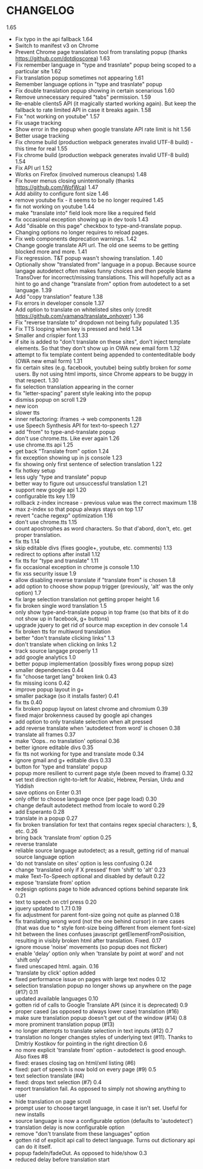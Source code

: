 # CHANGELOG

1.65
  * Fix typo in the api fallback
1.64
  * Switch to manifest v3 on Chrome
  * Prevent Chrome page translation tool from translating popup (thanks https://github.com/dotdioscorea)
1.63
  * Fix remember language in "type and trasnlate" popup being scoped to a particular site
1.62
  * Fix translation popup sometimes not appearing
1.61
  * Remember language options in "type and trasnlate" popup
  * Fix double translation popup showing in certain scenarious
1.60
  * Remove unnecessary required "tabs" permission.
1.59
  * Re-enable clients5 API (it magically started working again). But keep the fallback to rate limited API in case it breaks again.
1.58
  * Fix "not working on youtube"
1.57
  * Fix usage tracking
  * Show error in the popup when google translate API rate limit is hit
1.56
  * Better usage tracking
  * Fix chrome build (production webpack generates invalid UTF-8 build) - this time for real
1.55
  * Fix chrome build (production webpack generates invalid UTF-8 build)
1.54
  * Fix API url
1.52
  * Works on Firefox (involved numerous cleanups)
1.48
  * Fix hover menus closing unintentionally (thanks https://github.com/WofWca)
1.47
  * Add ability to configure font size
1.46
  * remove youtube fix - it seems to be no longer required
1.45
  * fix not working on youtube
1.44
  * make "translate into" field look more like a required field
  * fix occasional exception showing up in dev tools
1.43
  * Add "disable on this page" checkbox to type-and-translate popup.
  * Changing options no longer requires to reload pages.
  * Fix web components deprecation warnings.
1.42
  * Change google translate API url. The old one seems to be getting blocked more and more.
1.41
  * Fix regression. T&T popup wasn't showing translation.
1.40
  * Optionally show "translated from" language in a popup. Because source langage autodetect often makes funny choices and then people blame TransOver for incorrect/missing translations. This will hopefully act as a hint to go and change "translate from" option from autodetect to a set language.
1.39
  * Add "copy translation" feature
1.38
  * Fix errors in developer console
1.37
  * Add option to translate on whitelisted sites only (credit https://github.com/yamanq/translate_onhover)
1.36
  * Fix "reverse translate to" dropdown not being fully populated
1.35
  * Fix TTS looping when key is pressed and held
1.34
  * Smaller and crispier font
1.33
  * if site is added to "don't translate on these sites", don't inject template elements. So that they don't show up in OWA new email form
1.32
  * attempt to fix template content being appended to contenteditable body (OWA new email form)
1.31
  * fix certain sites (e.g. facebook, youtube) being subtly broken for _some_ users. By not using html imports, since Chrome appears to be buggy in that respect.
1.30
  * fix selection translation appearing in the corner
  * fix "letter-spacing" parent style leaking into the popup
  * dismiss popup on scroll
1.29
  * new icon
  * slower tts
  * inner refactoring: iframes -> web components
1.28
  * use Speech Synthesis API for text-to-speech
1.27
  * add "from" to type-and-translate popup
  * don't use chrome.tts. Like ever again
1.26
  * use chrome.tts api
1.25
  * get back "Translate from" option
1.24
  * fix exception showing up in js console
1.23
  * fix showing only first sentence of selection translation
1.22
  * fix hotkey setup
  * less ugly "type and translate" popup
  * better way to figure out unsuccessful translation
1.21
  * support new google api
1.20
  * configurable tts key
1.19
  * rollback z-index increase - previous value was the correct maximum
1.18
  * max z-index so that popup always stays on top
1.17
  * revert "cache regexp" optimization
1.16
  * don't use chrome.tts
1.15
  * count apostrophes as word characters. So that d'abord, don't, etc. get proper translation.
  * fix tts
1.14
  * skip editable divs (fixes google+, youtube, etc. comments)
1.13
  * redirect to options after install
1.12
  * fix tts for "type and translate"
1.11
  * fix occasional exception in chrome js console
1.10
  * fix xss security issue
1.9
  * allow disabling reverse translate if "translate from" is chosen
1.8
  * add option to choose show popup trigger (previously, 'alt' was the only option)
1.7
  * fix large selection translation not getting proper height
1.6
  * fix broken single word translation
1.5
  * only show type-and-translate popup in top frame (so that bits of it do not show up in facebook, g+ buttons)
  * upgrade jquery to get rid of source map exception in dev console
1.4
  * fix broken tts for multiword translation
  * better "don't translate clicking links"
1.3
  * don't translate when clicking on links
1.2
  * track source langage properly
1.1
  * add google analytics
1.0
  * better popup implementation (possibly fixes wrong popup size)
  * smaller dependencies
0.44
  * fix "choose target lang" broken link
0.43
  * fix missing icons
0.42
  * improve popup layout in g+
  * smaller package (so it installs faster)
0.41
  * fix tts
0.40
  * fix broken popup layout on latest chrome and chromium
0.39
  * fixed major brokenness caused by google api changes
  * add option to only translate selection when alt pressed
  * add reverse translate when 'autodetect from word' is chosen
0.38
  * translate all frames
0.37
  * make 'Oops.. no translation' optional
0.36
  * better ignore editable divs
0.35
  * fix tts not working for type and translate mode
0.34
  * ignore gmail and g+ editable divs
0.33
  * button for 'type and translate' popup
  * popup more resilient to current page style (been moved to iframe)
0.32
  * set text direction right-to-left for Arabic, Hebrew, Persian, Urdu and Yiddish
  * save options on Enter
0.31
  * only offer to choose language once (per page load)
0.30
  * change default autodetect method from locale to word
0.29
  * add Esperanto
0.28
  * translate in a popup
0.27
  * fix broken translation for text that contains regex special characters: ), $, etc.
0.26
  * bring back 'translate from' option
0.25
  * reverse translate
  * reliable source language autodetect; as a result, getting rid of manual source language option
  * 'do not translate on sites' option is less confusing
0.24
  * change 'translated only if X pressed' from 'shift' to 'alt'
0.23
  * make Text-To-Speech optional and disabled by default
0.22
  * expose 'translate from' option
  * redesign options page to hide advanced options behind separate link
0.21
  * text to speech on ctrl press
0.20
  * jquery updated to 1.7.1
0.19
  * fix adjustment for parent font-size going not quite as planned
0.18
  * fix translating wrong word (not the one behind cursor) in rare cases (that was due to * style font-size being different from element font-size)
  * hit between the lines confuses javascript getElementFromPosisition, resulting in visibly broken html after translation. Fixed.
0.17
  * ignore mouse 'noise' movements (so popup does not flicker)
  * enable 'delay' option only when 'translate by point at word' and not 'shift only'
  * fixed unescaped html. again.
0.16
  * 'translate by click' option added
  * fixed performance issue on pages with large text nodes
0.12
  * selection translation popup no longer shows up anywhere on the page (#17)
0.11
  * updated available languages
0.10
  * gotten rid of calls to Google Translate API (since it is deprecated)
0.9
  * proper cased (as opposed to always lower case) translation (#16)
  * make sure translation popup doesn't get out of the window (#14)
0.8
  * more prominent translation popup (#13)
  * no longer attempts to translate selection in text inputs (#12)
0.7
  * translation no longer changes styles of underlying text (#11). Thanks to Dmitriy Kostikov for pointing in the right direction
0.6
  * no more explicit 'translate from' option - autodetect is good enough. Also fixes #8
  * fixed: erases closing tag on html/xml listing (#6)
  * fixed: part of speech is now bold on every page (#9)
0.5
  * text selection translate (#4)
  * fixed: drops text selection (#7)
0.4
  * report translation fail. As opposed to simply not showing anything to user
  * hide translation on page scroll
  * prompt user to choose target language, in case it isn't set. Useful for new installs
  * source language is now a configurable option (defaults to 'autodetect')
  * translation delay is now configurable option
  * remove "don't translate from these languages" option
  * gotten rid of explicit api call to detect language. Turns out dictionary api can do it itself.
  * popup fadeIn/fadeOut. As opposed to hide/show
0.3
  * reduced delay before translation start
